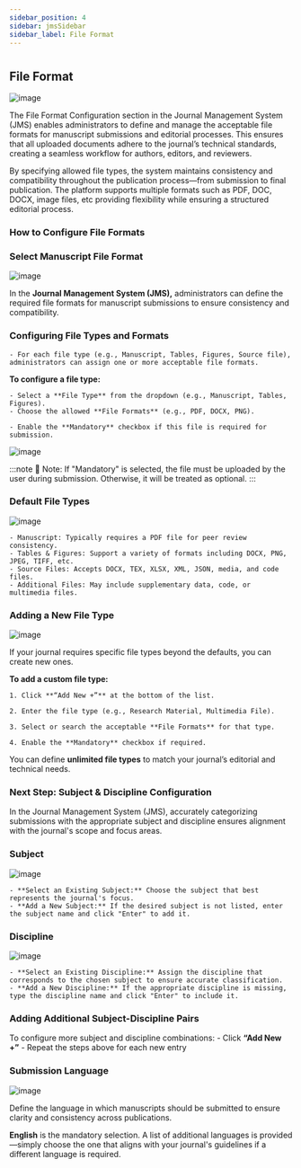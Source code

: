 ```yaml
---
sidebar_position: 4
sidebar: jmsSidebar
sidebar_label: File Format
---
```


#

## File Format

![image](/assets/images/file-format.webp)

The File Format Configuration section in the Journal Management System (JMS) enables administrators to define and manage the acceptable file formats for manuscript submissions and editorial processes. This ensures that all uploaded documents adhere to the journal’s technical standards, creating a seamless workflow for authors, editors, and reviewers.

By specifying allowed file types, the system maintains consistency and compatibility throughout the publication process—from submission to final publication. The platform supports multiple formats such as PDF, DOC, DOCX, image files, etc providing flexibility while ensuring a structured editorial process.

### How to Configure File Formats

### Select Manuscript File Format

![image](/assets/images/select-manuscript-file.webp)

In the **Journal Management System (JMS),** administrators can define the required file formats for manuscript submissions to ensure consistency and compatibility.

### Configuring File Types and Formats

    - For each file type (e.g., Manuscript, Tables, Figures, Source file), administrators can assign one or more acceptable file formats.

**To configure a file type:**

    - Select a **File Type** from the dropdown (e.g., Manuscript, Tables, Figures).
    - Choose the allowed **File Formats** (e.g., PDF, DOCX, PNG).

    - Enable the **Mandatory** checkbox if this file is required for submission.

![image](/assets/images/configure-file-types.webp)

:::note
📌 Note: If "Mandatory" is selected, the file must be uploaded by the user during submission. Otherwise, it will be treated as optional.
:::

### Default File Types

![image](/assets/images/default-file-types.webp)

    - Manuscript: Typically requires a PDF file for peer review consistency.
    - Tables & Figures: Support a variety of formats including DOCX, PNG, JPEG, TIFF, etc.
    - Source Files: Accepts DOCX, TEX, XLSX, XML, JSON, media, and code files.
    - Additional Files: May include supplementary data, code, or multimedia files.

### Adding a New File Type

![image](/assets/images/adding-new-file-format.webp)

If your journal requires specific file types beyond the defaults, you can create new ones.

**To add a custom file type:**

    1. Click **“Add New +”** at the bottom of the list.

    2. Enter the file type (e.g., Research Material, Multimedia File).

    3. Select or search the acceptable **File Formats** for that type.

    4. Enable the **Mandatory** checkbox if required.

You can define **unlimited file types** to match your journal’s editorial and technical needs.

### Next Step: Subject & Discipline Configuration

In the Journal Management System (JMS), accurately categorizing submissions with the appropriate subject and discipline ensures alignment with the journal's scope and focus areas.

### Subject

![image](/assets/images/select-subject-type.webp)

    - **Select an Existing Subject:** Choose the subject that best represents the journal's focus.
    - **Add a New Subject:** If the desired subject is not listed, enter the subject name and click "Enter" to add it.
    
### Discipline

![image](/assets/images/select-discipline.webp)

    - **Select an Existing Discipline:** Assign the discipline that corresponds to the chosen subject to ensure accurate classification.
    - **Add a New Discipline:** If the appropriate discipline is missing, type the discipline name and click "Enter" to include it.

### Adding Additional Subject-Discipline Pairs

To configure more subject and discipline combinations:
    - Click **“Add New +”**
    - Repeat the steps above for each new entry

### Submission Language

![image](/assets/images/submission-language.webp)

Define the language in which manuscripts should be submitted to ensure clarity and consistency across publications.

**English** is the mandatory selection. A list of additional languages is provided—simply choose the one that aligns with your journal's guidelines if a different language is required.
